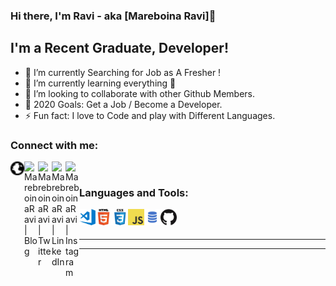 ### Hi there, I'm Ravi - aka [Mareboina Ravi]👋

## I'm a Recent Graduate, Developer!
- 🔭 I’m currently Searching for Job as A Fresher !
- 🌱 I’m currently learning everything 🤣
- 👯 I’m looking to collaborate with other Github Members.
- 🥅 2020 Goals: Get a Job / Become a Developer.
- ⚡ Fun fact: I love to Code and play with Different Languages.

### Connect with me:

<img align="left" alt="MareboinaRavi" width="22px" src="https://raw.githubusercontent.com/iconic/open-iconic/master/svg/globe.svg" />
<img align="left" alt="MareboinaRavi | Blog" width="22px" src="https://cdn.jsdelivr.net/npm/simple-icons@v3/icons/youtube.svg" />
<img align="left" alt="MareboinaRavi | Twitter" width="22px" src="https://cdn.jsdelivr.net/npm/simple-icons@v3/icons/twitter.svg" />
<img align="left" alt="MareboinaRavi | LinkedIn" width="22px" src="https://cdn.jsdelivr.net/npm/simple-icons@v3/icons/linkedin.svg" />
<img align="left" alt="MareboinaRavi | Instagram" width="22px" src="https://cdn.jsdelivr.net/npm/simple-icons@v3/icons/instagram.svg" />
<br />

### Languages and Tools:

<img align="left" alt="Visual Studio Code" width="26px" src="https://raw.githubusercontent.com/github/explore/80688e429a7d4ef2fca1e82350fe8e3517d3494d/topics/visual-studio-code/visual-studio-code.png" />
<img align="left" alt="HTML5" width="26px" src="https://raw.githubusercontent.com/github/explore/80688e429a7d4ef2fca1e82350fe8e3517d3494d/topics/html/html.png" />
<img align="left" alt="CSS3" width="26px" src="https://raw.githubusercontent.com/github/explore/80688e429a7d4ef2fca1e82350fe8e3517d3494d/topics/css/css.png" />
<img align="left" alt="JavaScript" width="26px" src="https://raw.githubusercontent.com/github/explore/80688e429a7d4ef2fca1e82350fe8e3517d3494d/topics/javascript/javascript.png" />
<img align="left" alt="SQL" width="26px" src="https://raw.githubusercontent.com/github/explore/80688e429a7d4ef2fca1e82350fe8e3517d3494d/topics/sql/sql.png" />
<img align="left" alt="GitHub" width="26px" src="https://raw.githubusercontent.com/github/explore/78df643247d429f6cc873026c0622819ad797942/topics/github/github.png" />
<br />
<br />

---

---
[website]: https://mareboinaravi.github.io/portfolio/
[linkedin]: https://www.linkedin.com/in/ravimareboina/
[Blog]:https://webdevwithme.blogspot.com/
